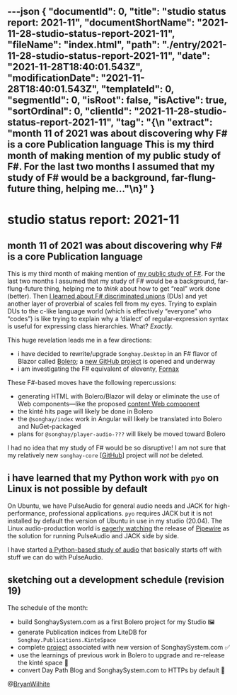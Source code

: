 ---json
{
  "documentId": 0,
  "title": "studio status report: 2021-11",
  "documentShortName": "2021-11-28-studio-status-report-2021-11",
  "fileName": "index.html",
  "path": "./entry/2021-11-28-studio-status-report-2021-11",
  "date": "2021-11-28T18:40:01.543Z",
  "modificationDate": "2021-11-28T18:40:01.543Z",
  "templateId": 0,
  "segmentId": 0,
  "isRoot": false,
  "isActive": true,
  "sortOrdinal": 0,
  "clientId": "2021-11-28-studio-status-report-2021-11",
  "tag": "{\n  \"extract\": \"month 11 of 2021 was about discovering why F# is a core Publication language This is my third month of making mention of my public study of F#. For the last two months I assumed that my study of F# would be a background, far-flung-future thing, helping me…\"\n}"
}
---

# studio status report: 2021-11

## month 11 of 2021 was about discovering why F# is a core Publication language

This is my third month of making mention of [my public study of F#](https://github.com/BryanWilhite/jupyter-central/tree/master/get-programming-with-f-sharp). For the last two months I assumed that my study of F# would be a background, far-flung-future thing, helping me to _think_ about how to get “real” work done (better). Then [I learned about F# discriminated unions](https://github.com/BryanWilhite/jupyter-central/blob/master/get-programming-with-f-sharp/21-modeling-relationships-in-f-sharp.ipynb) (DUs) and yet another layer of proverbial of scales fell from my eyes. Trying to explain DUs to the c-like language world (which is effectively “everyone” who “codes”) is like trying to explain why a ‘dialect’ of regular-expression syntax is useful for expressing class hierarchies. What? _Exactly._

This huge revelation leads me in a few directions:

- i have decided to rewrite/upgrade `Songhay.Desktop` in an F# flavor of Blazor called [Bolero](https://fsbolero.io/); a [new GitHub project](https://github.com/BryanWilhite/Songhay.Dashboard/projects/2) is opened and underway
- i am investigating the F# equivalent of eleventy, [Fornax](https://github.com/ionide/Fornax)

These F#-based moves have the following repercussions:

- generating HTML with Bolero/Blazor will delay or eliminate the use of Web components—like the proposed [content Web component](https://github.com/BryanWilhite/songhay-web-components/issues/10)
- the kinté hits page will likely be done in Bolero
- the `@songhay/index` work in Angular will likely be translated into Bolero and NuGet-packaged
- plans for `@songhay/player-audio-???` will likely be moved toward Bolero

I had no idea that my study of F# would be so disruptive! I am not sure that my relatively new `songhay-core` [[GitHub](https://github.com/BryanWilhite/songhay-core)] project will _not_ be deleted.

## i have learned that my Python work with `pyo` on Linux is not possible by default

On Ubuntu, we have PulseAudio for general audio needs and JACK for high-performance, professional applications. `pyo` requires JACK but it is not installed by default the version of Ubuntu in use in my studio (20.04). The Linux audio-production world is [eagerly watching](https://www.youtube.com/watch?v=3Z_b8VayU4g) the release of [Pipewire](https://pipewire.org/) as the solution for running PulseAudio and JACK side by side.

I have started [a Python-based study of audio](https://github.com/BryanWilhite/jupyter-central/tree/master/python-audio) that basically starts off with stuff we can do with PulseAudio.

## sketching out a development schedule (revision 19)

The schedule of the month:

- build SonghaySystem.com as a first Bolero project for my Studio 🖼
- generate Publication indices from LiteDB for `Songhay.Publications.KinteSpace`
- complete [project](https://github.com/BryanWilhite/songhay-dashboard/projects/1) associated with new version of SonghaySystem.com ✅
- use the learnings of previous work in Bolero to upgrade and re-release the kinté space 🚀
- convert Day Path Blog and SonghaySystem.com to HTTPs by default 🔐

@[BryanWilhite](https://twitter.com/BryanWilhite)
